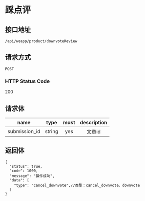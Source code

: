 # 踩点评

## 接口地址

`/api/weapp/product/downvoteReview`

## 请求方式

`POST`

### HTTP Status Code

200

## 请求体

| name     | type     | must     | description |
|----------|:--------:|:--------:|:--------:|
| submission_id   | string   | yes     | 文章id |



## 返回体

```json5
{
  "status": true,
  "code": 1000,
  "message": "操作成功",
  "data": [
    "type": "cancel_downvote",//类型：cancel_downvote，downvote
  ]
}
``` 
